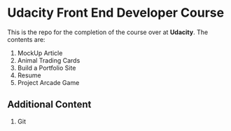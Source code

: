 # Udacity Front End Developer Course

This is the repo for the completion of the course over at **Udacity**. The contents are:

1. MockUp Article
2. Animal Trading Cards
3. Build a Portfolio Site
4. Resume
5. Project Arcade Game

## Additional Content

1. Git
